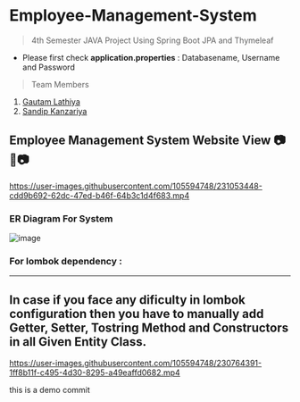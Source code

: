 # Employee-Management-System
> 4th Semester JAVA Project Using Spring Boot JPA  and Thymeleaf 

- Please first check **application.properties** : Databasename, Username and Password
> Team Members

1. [Gautam Lathiya](https://github.com/DigitalGit2003)
2. [Sandip Kanzariya](https://github.com/Sandip-Kanzariya)
   
## Employee Management System Website View 📷🎥📷
https://user-images.githubusercontent.com/105594748/231053448-cdd9b692-62dc-47ed-b46f-64b3c1d4f683.mp4

### ER Diagram For System 
![image](https://github.com/Sandip-Kanzariya/Employee-Management-System/assets/105594748/bc7ad8b9-48a0-494a-8da2-6fb1c639f1cd)

### For lombok dependency : 
---
**In case if you face any dificulty in lombok configuration then you have to manually add Getter, Setter, Tostring Method and Constructors in all Given Entity Class.**
---
https://user-images.githubusercontent.com/105594748/230764391-1ff8b11f-c495-4d30-8295-a49eaffd0682.mp4


this is a demo commit